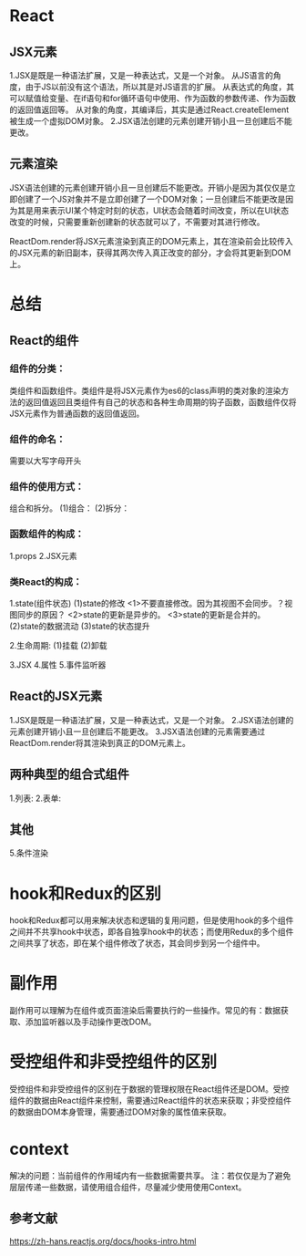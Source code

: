 # React 
## JSX元素 
  1.JSX是既是一种语法扩展，又是一种表达式，又是一个对象。
    从JS语言的角度，由于JS以前没有这个语法，所以其是对JS语言的扩展。
    从表达式的角度，其可以赋值给变量、在if语句和for循环语句中使用、作为函数的参数传递、作为函数的返回值返回等。
    从对象的角度，其编译后，其实是通过React.createElement被生成一个虚拟DOM对象。
  2.JSX语法创建的元素创建开销小且一旦创建后不能更改。

## 元素渲染
  JSX语法创建的元素创建开销小且一旦创建后不能更改。开销小是因为其仅仅是立即创建了一个JS对象并不是立即创建了一个DOM对象；一旦创建后不能更改是因为其是用来表示UI某个特定时刻的状态，UI状态会随着时间改变，所以在UI状态改变的时候，只需要重新创建新的状态就可以了，不需要对其进行修改。

  ReactDom.render将JSX元素渲染到真正的DOM元素上，其在渲染前会比较传入的JSX元素的新旧副本，获得其两次传入真正改变的部分，才会将其更新到DOM上。

# 总结
## React的组件
### 组件的分类：
  类组件和函数组件。类组件是将JSX元素作为es6的class声明的类对象的渲染方法的返回值返回且类组件有自己的状态和各种生命周期的钩子函数，函数组件仅将JSX元素作为普通函数的返回值返回。

### 组件的命名：
  需要以大写字母开头

### 组件的使用方式：
  组合和拆分。
  (1)组合：
  (2)拆分：  

### 函数组件的构成：
  1.props
  2.JSX元素

### 类React的构成：
  1.state(组件状态)
    (1)state的修改
      <1>不要直接修改。因为其视图不会同步。？视图同步的原因？
      <2>state的更新是异步的。
      <3>state的更新是合并的。
    (2)state的数据流动
    (3)state的状态提升

  2.生命周期:
    (1)挂载
    (2)卸载

  3.JSX
    4.属性
    5.事件监听器

## React的JSX元素
1.JSX是既是一种语法扩展，又是一种表达式，又是一个对象。
2.JSX语法创建的元素创建开销小且一旦创建后不能更改。 
3.JSX语法创建的元素需要通过ReactDom.render将其渲染到真正的DOM元素上。

## 两种典型的组合式组件
  1.列表:
  2.表单: 

## 其他
5.条件渲染


# hook和Redux的区别
hook和Redux都可以用来解决状态和逻辑的复用问题，但是使用hook的多个组件之间并不共享hook中状态，即各自独享hook中的状态；而使用Redux的多个组件之间共享了状态，即在某个组件修改了状态，其会同步到另一个组件中。

# 副作用
副作用可以理解为在组件或页面渲染后需要执行的一些操作。常见的有：数据获取、添加监听器以及手动操作更改DOM。

# 受控组件和非受控组件的区别
受控组件和非受控组件的区别在于数据的管理权限在React组件还是DOM。受控组件的数据由React组件来控制，需要通过React组件的状态来获取；非受控组件的数据由DOM本身管理，需要通过DOM对象的属性值来获取。

# context
  解决的问题：当前组件的作用域内有一些数据需要共享。
  注：若仅仅是为了避免层层传递一些数据，请使用组合组件，尽量减少使用使用Context。

## 参考文献
https://zh-hans.reactjs.org/docs/hooks-intro.html
